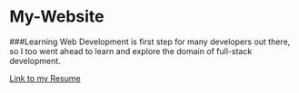 # My-Website

###Learning Web Development is first step for many developers out there, so I too went ahead to learn and explore the domain of full-stack development. 

[Link to my Resume](https://suhaanibatra.github.io/My-Website/)
